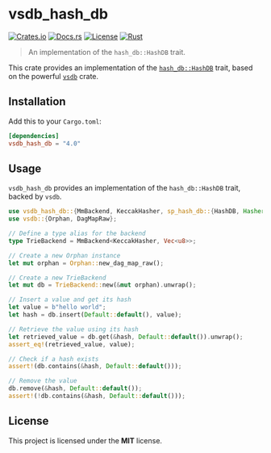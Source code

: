 # vsdb_hash_db

[![Crates.io](https://img.shields.io/crates/v/vsdb_hash_db.svg)](https://crates.io/crates/vsdb_hash_db)
[![Docs.rs](https://docs.rs/vsdb_hash_db/badge.svg)](https://docs.rs/vsdb_hash_db)
[![License](https://img.shields.io/badge/license-MIT-blue.svg)](../../LICENSE)
[![Rust](https://github.com/rust-util-collections/vsdb/actions/workflows/rust.yml/badge.svg)](https://github.com/rust-util-collections/vsdb/actions/workflows/rust.yml)

> An implementation of the `hash_db::HashDB` trait.

This crate provides an implementation of the [`hash_db::HashDB`](https://crates.io/crates/hash-db) trait, based on the powerful [`vsdb`](https://crates.io/crates/vsdb) crate.

## Installation

Add this to your `Cargo.toml`:

```toml
[dependencies]
vsdb_hash_db = "4.0"
```

## Usage

`vsdb_hash_db` provides an implementation of the `hash_db::HashDB` trait, backed by `vsdb`.

```rust
use vsdb_hash_db::{MmBackend, KeccakHasher, sp_hash_db::{HashDB, Hasher}};
use vsdb::{Orphan, DagMapRaw};

// Define a type alias for the backend
type TrieBackend = MmBackend<KeccakHasher, Vec<u8>>;

// Create a new Orphan instance
let mut orphan = Orphan::new_dag_map_raw();

// Create a new TrieBackend
let mut db = TrieBackend::new(&mut orphan).unwrap();

// Insert a value and get its hash
let value = b"hello world";
let hash = db.insert(Default::default(), value);

// Retrieve the value using its hash
let retrieved_value = db.get(&hash, Default::default()).unwrap();
assert_eq!(retrieved_value, value);

// Check if a hash exists
assert!(db.contains(&hash, Default::default()));

// Remove the value
db.remove(&hash, Default::default());
assert!(!db.contains(&hash, Default::default()));
```

## License

This project is licensed under the **MIT** license.
